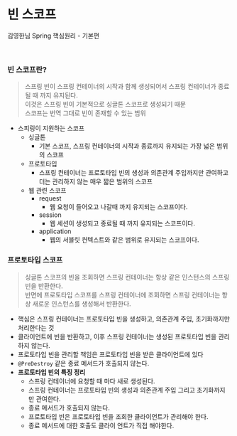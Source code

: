 # 빈 스코프
김영한님 Spring 핵심원리 - 기본편

<br>

### 빈 스코프란?
> 스프링 빈이 스프링 컨테이너의 시작과 함께 생성되어서 스프링 컨테이너가 종료될 때 까지 유지된다.    
> 이것은 스프링 빈이 기본적으로 싱글톤 스코프로 생성되기 때문     
> 스코프는 번역 그대로 빈이 존재할 수 있는 범위
* 스피링이 지원하는 스코프
  * 싱글톤
    * 기본 스코프, 스프링 컨테이너의 시작과 종료까지 유지되는 가장 넓은 범위의 스코프
  * 프로토타입
    * 스프링 컨테이너는 프로토타입 빈의 생성과 의존관계 주입까지만 관여하고 더는 관리하지 않는 매우 짧은 범위의 스코프
  * 웹 관련 스코프
    * request
      * 웹 요청이 들어오고 나갈때 까지 유지되는 스코프이다.
    * session
      * 웹 세션이 생성되고 종료될 때 까지 유지되는 스코프이다.
    * application
      * 웹의 서블릿 컨텍스트와 같은 범위로 유지되는 스코프이다.

### 프로토타입 스코프
> 싱글톤 스코프의 빈을 조회하면 스프링 컨테이너는 항상 같은 인스턴스의 스프링 빈을 반환한다.   
> 반면에 프로토타입 스코프를 스프링 컨테이너에 조회하면 스프링 컨테이너는 항상 새로운 인스턴스를 생성해서 반환한다.
* 핵심은 스프링 컨테이너는 프로토타입 빈을 생성하고, 의존관계 주입, 초기화까지만 처리한다는 것
* 클라이언트에 빈을 반환하고, 이후 스프링 컨테이너는 생성된 프로토타입 빈을 관리하지 않는다.
* 프로토타입 빈을 관리할 책임은 프로토타입 빈을 받은 클라이언트에 있다
* `@PreDestroy` 같은 종료 메서드가 호출되지 않는다.
* **프로토타입 빈의 특징 정리**
  * 스프링 컨테이너에 요청할 때 마다 새로 생성된다.
  * 스프링 컨테이너는 프로토타입 빈의 생성과 의존관계 주입 그리고 초기화까지만 관여한다.
  * 종료 메서드가 호출되지 않는다.
  * 프로토타입 빈은 프로토타입 빈을 조회한 클라이언트가 관리해야 한다.
  * 종료 메서드에 대한 호출도 클라이 언트가 직접 해야한다.
